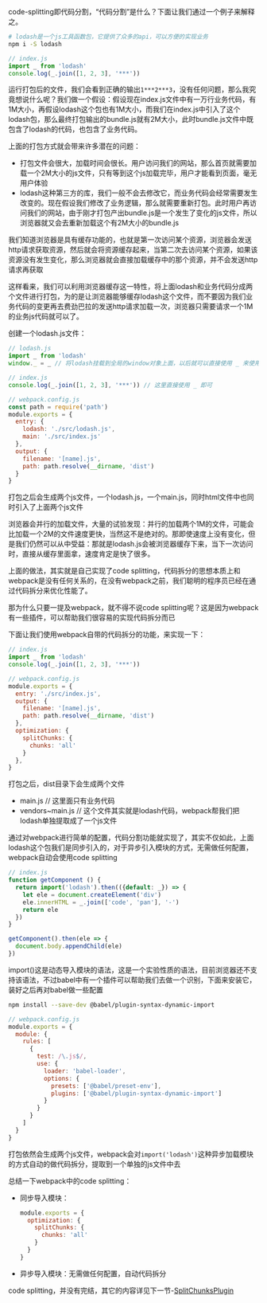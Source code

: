 code-splitting即代码分割，“代码分割”是什么？下面让我们通过一个例子来解释之。


```bash
# lodash是一个js工具函数包，它提供了众多的api，可以方便的实现业务
npm i -S lodash
```

```js
// index.js
import _ from 'lodash'
console.log(_.join([1, 2, 3], '***'))
```
运行打包后的文件，我们会看到正确的输出`1***2***3`，没有任何问题，那么我究竟想说什么呢？我们做一个假设：假设现在index.js文件中有一万行业务代码，有1M大小，再假设lodash这个包也有1M大小，而我们在index.js中引入了这个lodash包，那么最终打包输出的bundle.js就有2M大小，此时bundle.js文件中既包含了lodash的代码，也包含了业务代码。

上面的打包方式就会带来许多潜在的问题：
* 打包文件会很大，加载时间会很长。用户访问我们的网站，那么首页就需要加载一个2M大小的js文件，只有等到这个js加载完毕，用户才能看到页面，毫无用户体验
* lodash这种第三方的库，我们一般不会去修改它，而业务代码会经常需要发生改变的。现在假设我们修改了业务逻辑，那么就需要重新打包。此时用户再访问我们的网站，由于刚才打包产出bundle.js是一个发生了变化的js文件，所以浏览器就又会去重新加载这个有2M大小的bundle.js

我们知道浏览器是具有缓存功能的，也就是第一次访问某个资源，浏览器会发送http请求获取资源，然后就会将资源缓存起来，当第二次去访问某个资源，如果该资源没有发生变化，那么浏览器就会直接加载缓存中的那个资源，并不会发送http请求再获取

这样看来，我们可以利用浏览器缓存这一特性，将上面lodash和业务代码分成两个文件进行打包，为的是让浏览器能够缓存lodash这个文件，而不要因为我们业务代码的变更再去费劲巴拉的发送http请求加载一次，浏览器只需要请求一个1M的业务js代码就可以了。

创建一个lodash.js文件：
```js
// lodash.js
import _ from 'lodash'
window._ = _ // 将lodash挂载到全局的window对象上面，以后就可以直接使用 _ 来使用lodash
```
```js
// index.js
console.log(_.join([1, 2, 3], '***')) // 这里直接使用 _ 即可
```
```js
// webpack.config.js
const path = require('path')
module.exports = {
  entry: {
    lodash: './src/lodash.js',
    main: './src/index.js'
  },
  output: {
    filename: '[name].js',
    path: path.resolve(__dirname, 'dist')
  }
}
```
打包之后会生成两个js文件，一个lodash.js，一个main.js，同时html文件中也同时引入了上面两个js文件

浏览器会并行的加载文件，大量的试验发现：并行的加载两个1M的文件，可能会比加载一个2M的文件速度更快，当然这不是绝对的。那即使速度上没有变化，但是我们仍然可以从中受益：那就是lodash.js会被浏览器缓存下来，当下一次访问时，直接从缓存里面拿，速度肯定是快了很多。

上面的做法，其实就是自己实现了code splitting，代码拆分的思想本质上和webpack是没有任何关系的，在没有webpack之前，我们聪明的程序员已经在通过代码拆分来优化性能了。

那为什么只要一提及webpack，就不得不说code splitting呢？这是因为webpack有一些插件，可以帮助我们很容易的实现代码拆分而已

下面让我们使用webpack自带的代码拆分的功能，来实现一下：
```js
// index.js
import _ from 'lodash'
console.log(_.join([1, 2, 3], '***'))
```
```js
// webpack.config.js
module.exports = {
  entry: './src/index.js',
  output: {
    filename: '[name].js',
    path: path.resolve(__dirname, 'dist')
  },
  optimization: {
    splitChunks: {
      chunks: 'all'
    }
  },
}
```

打包之后，dist目录下会生成两个文件
* main.js // 这里面只有业务代码
* vendors~main.js // 这个文件其实就是lodash代码，webpack帮我们把lodash单独提取成了一个js文件

通过对webpack进行简单的配置，代码分割功能就实现了，其实不仅如此，上面lodash这个包我们是同步引入的，对于异步引入模块的方式，无需做任何配置，webpack自动会使用code splitting

```js
// index.js
function getComponent () {
  return import('lodash').then(({default: _}) => {
    let ele = document.createElement('div')
    ele.innerHTML = _.join(['code', 'pan'], '-')
    return ele
  })
}

getComponent().then(ele => {
  document.body.appendChild(ele)
})
```
import()这是动态导入模块的语法，这是一个实验性质的语法，目前浏览器还不支持该语法，不过babel中有一个插件可以帮助我们去做一个识别，下面来安装它，装好之后再对babel做一些配置
```bash
npm install --save-dev @babel/plugin-syntax-dynamic-import
```
```js
// webpack.config.js
module.exports = {
  module: {
    rules: [
      {
        test: /\.js$/,
        use: {
          loader: 'babel-loader',
          options: {
            presets: ['@babel/preset-env'],
            plugins: ['@babel/plugin-syntax-dynamic-import']
          }
        }
      }
    ]
  }
}
```

打包依然会生成两个js文件，webpack会对`import('lodash')`这种异步加载模块的方式自动的做代码拆分，提取到一个单独的js文件中去


总结一下webpack中的code splitting：
* 同步导入模块：
  ```js
  module.exports = {
    optimization: {
      splitChunks: {
        chunks: 'all'
      }
    }
  }
  ```
* 异步导入模块：无需做任何配置，自动代码拆分

code splitting，并没有完结，其它的内容详见下一节-[SplitChunksPlugin](SplitChunksPlugin.md)